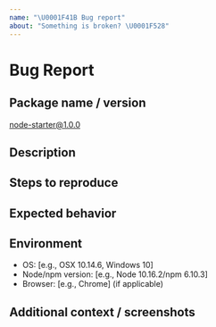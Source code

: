 ```yaml
---
name: "\U0001F41B Bug report"
about: "Something is broken? \U0001F528"
---
```


# Bug Report

## Package name / version

node-starter@1.0.0

## Description

## Steps to reproduce

## Expected behavior

## Environment

- OS: [e.g., OSX 10.14.6, Windows 10]
- Node/npm version: [e.g., Node 10.16.2/npm 6.10.3]
- Browser: [e.g., Chrome] (if applicable)

## Additional context / screenshots
